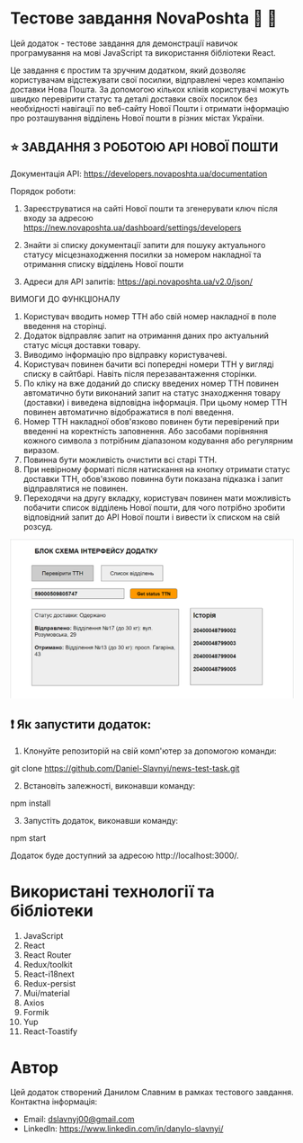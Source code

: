 # Тестове завдання NovaPoshta :muscle: :wave:

Цей додаток - тестове завдання для демонстрації навичок програмування на мові
JavaScript та використання бібліотеки React.

Це завдання є простим та зручним додатком, який дозволяє користувачам
відстежувати свої посилки, відправлені через компанію доставки Нова Пошта. За
допомогою кількох кліків користувачі можуть швидко перевірити статус та деталі
доставки своїх посилок без необхідності навігації по веб-сайту Нової Пошти і
отримати інформацію про розташування відділень Нової пошти в різних містах
України.

## :star: ЗАВДАННЯ З РОБОТОЮ API НОВОЇ ПОШТИ

Документація API: https://developers.novaposhta.ua/documentation

Порядок роботи:

1. Зареєструватися на сайті Нової пошти та згенерувати ключ після входу за
   адресою https://new.novaposhta.ua/dashboard/settings/developers

2. Знайти зі списку документації запити для пошуку актуального статусу
   місцезнаходження посилки за номером накладної та отримання списку відділень
   Нової пошти

3. Адреси для API запитів: https://api.novaposhta.ua/v2.0/json/

ВИМОГИ ДО ФУНКЦІОНАЛУ

1. Користувач вводить номер ТТН або свій номер накладної в поле введення на
   сторінці.
2. Додаток відправляє запит на отримання даних про актуальний статус місця
   доставки товару.
3. Виводимо інформацію про відправку користувачеві.
4. Користувач повинен бачити всі попередні номери ТТН у вигляді списку в
   сайтбарі. Навіть після перезавантаження сторінки.
5. По кліку на вже доданий до списку введених номер ТТН повинен автоматично бути
   виконаний запит на статус знаходження товару (доставки) і виведена відповідна
   інформація. При цьому номер ТТН повинен автоматично відображатися в полі
   введення.
6. Номер ТТН накладної обов'язково повинен бути перевірений при введенні на
   коректність заповнення. Або засобами порівняння кожного символа з потрібним
   діапазоном кодування або регулярним виразом.
7. Повинна бути можливість очистити всі старі ТТН.
8. При невірному форматі після натискання на кнопку отримати статус доставки
   ТТН, обов'язково повинна бути показана підказка і запит відправлятися не
   повинен.
9. Переходячи на другу вкладку, користувач повинен мати можливість побачити
   список відділень Нової пошти, для чого потрібно зробити відповідний запит до
   API Нової пошти і вивести їх списком на свій розсуд.

![БЛОК СХЕМА ІНТЕРФЕЙСУ ДОДАТКУ](./public/markup.png)

## :exclamation: Як запустити додаток:

1. Клонуйте репозиторій на свій комп'ютер за допомогою команди:

git clone https://github.com/Daniel-Slavnyi/news-test-task.git

2. Встановіть залежності, виконавши команду:

npm install

3. Запустіть додаток, виконавши команду:

npm start

Додаток буде доступний за адресою http://localhost:3000/.

# Використані технології та бібліотеки

1. JavaScript
2. React
3. React Router
4. Redux/toolkit
5. React-i18next
6. Redux-persist
7. Mui/material
8. Axios
9. Formik
10. Yup
11. React-Toastify

# Автор

Цей додаток створений Данилом Славним в рамках тестового завдання. Контактна
інформація:

- Email: dslavnyj00@gmail.com
- LinkedIn: https://www.linkedin.com/in/danylo-slavnyi/
